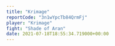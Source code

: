 ```yaml
---
title: "Krimage"
reportCode: "3n1wYpcTb84QrmFj"
player: "Krimage"
fight: "Shade of Aran"
date: 2021-07-18T18:55:34.719000+00:00
---
```

